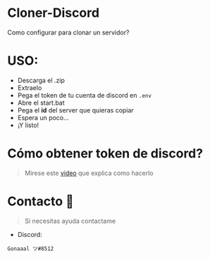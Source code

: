 # Cloner-Discord
Como configurar para clonar un servidor?

# USO:
- Descarga el .zip
- Extraelo
- Pega el token de tu cuenta de discord en `.env`
- Abre el start.bat
- Pega el **id** del server que quieras copiar
- Espera un poco...
- ¡Y listo!
# Cómo obtener token de discord?
> Mirese este [video](https://youtu.be/YEgFvgg7ZPI) que explica como hacerlo

# Contacto 👤
>Si necesitas ayuda contactame
- Discord:
```
Gonaaal ツ#8512
```
